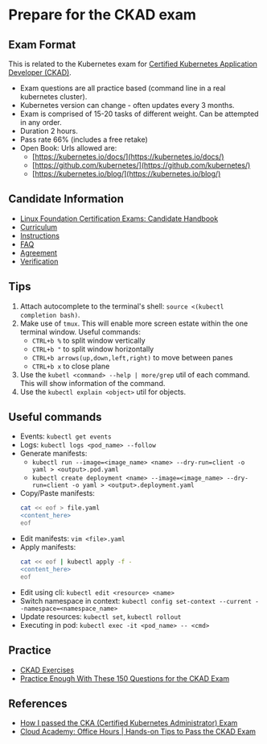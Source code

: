 # Prepare for the CKAD exam

## Exam Format

This is related to the Kubernetes exam for [Certified Kubernetes Application Developer (CKAD)](https://www.cncf.io/certification/ckad/).

* Exam questions are all practice based (command line in a real kubernetes cluster).
* Kubernetes version can change - often updates every 3 months.
* Exam is comprised of 15-20 tasks of different weight. Can be attempted in any order.
* Duration 2 hours.
* Pass rate 66% (includes a free retake)
* Open Book: Urls allowed are:
    * [https://kubernetes.io/docs/](https://kubernetes.io/docs/)
    * [https://github.com/kubernetes/](https://github.com/kubernetes/)
    * [https://kubernetes.io/blog/](https://kubernetes.io/blog/)

## Candidate Information

* [Linux Foundation Certification Exams: Candidate Handbook](https://docs.linuxfoundation.org/tc-docs/certification/lf-candidate-handbook)
* [Curriculum](https://github.com/cncf/curriculum)
* [Instructions](https://docs.linuxfoundation.org/tc-docs/certification/tips-cka-and-ckad)
* [FAQ](https://docs.linuxfoundation.org/tc-docs/certification/faq-cka-ckad-cks)
* [Agreement](https://docs.linuxfoundation.org/tc-docs/certification/lf-cert-agreement/)
* [Verification](https://training.linuxfoundation.org/certification/verify/)

## Tips

1. Attach autocomplete to the terminal's shell: `source <(kubectl completion bash)`.
2. Make use of `tmux`. This will enable more screen estate within the one terminal window.
   Useful commands: 
    * `CTRL+b %` to split window vertically
    * `CTRL+b "` to split window horizontally
    * `CTRL+b arrows(up,down,left,right)` to move between panes
    * `CTRL+b x` to close plane
3. Use the `kubetl <command> --help | more/grep` util of each command. This will show information of the command.
4. Use the `kubectl explain <object>` util for objects.

## Useful commands

* Events: `kubectl get events`
* Logs: `kubectl logs <pod_name> --follow`
* Generate manifests: 
    * `kubectl run --image=<image_name> <name> --dry-run=client -o yaml > <output>.pod.yaml`
    * `kubectl create deployment <name> --image=<image_name> --dry-run=client -o yaml > <output>.deployment.yaml`
* Copy/Paste manifests:
    ```bash
    cat << eof > file.yaml
    <content_here>
    eof
    ```
* Edit manifests: `vim <file>.yaml`
* Apply manifests: 
    ```bash
    cat << eof | kubectl apply -f -
    <content_here>
    eof
    ```
* Edit using cli: `kubectl edit <resource> <name>`
* Switch namespace in context: `kubectl config set-context --current --namespace=<namespace_name>`
* Update resources: `kubectl set`, `kubectl rollout`
* Executing in pod: `kubectl exec -it <pod_name> -- <cmd>`

## Practice

* [CKAD Exercises](https://github.com/dgkanatsios/CKAD-exercises)
* [Practice Enough With These 150 Questions for the CKAD Exam](https://medium.com/bb-tutorials-and-thoughts/practice-enough-with-these-questions-for-the-ckad-exam-2f42d1228552)

## References

* [How I passed the CKA (Certified Kubernetes Administrator) Exam](https://medium.com/platformer-blog/how-i-passed-the-cka-certified-kubernetes-administrator-exam-8943aa24d71d)
* [Cloud Academy: Office Hours | Hands-on Tips to Pass the CKAD Exam](https://www.youtube.com/watch?v=L6K_8dOFR5w&t=1186s)